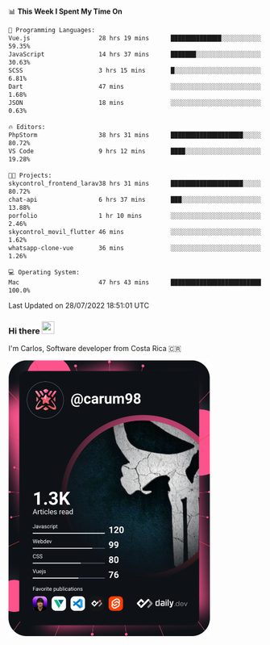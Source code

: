 
<!--START_SECTION:waka-->

📊 **This Week I Spent My Time On** 

```text
💬 Programming Languages: 
Vue.js                   28 hrs 19 mins      ██████████████░░░░░░░░░░░   59.35% 
JavaScript               14 hrs 37 mins      ███████░░░░░░░░░░░░░░░░░░   30.63% 
SCSS                     3 hrs 15 mins       █░░░░░░░░░░░░░░░░░░░░░░░░   6.81% 
Dart                     47 mins             ░░░░░░░░░░░░░░░░░░░░░░░░░   1.68% 
JSON                     18 mins             ░░░░░░░░░░░░░░░░░░░░░░░░░   0.63%

🔥 Editors: 
PhpStorm                 38 hrs 31 mins      ████████████████████░░░░░   80.72% 
VS Code                  9 hrs 12 mins       ████░░░░░░░░░░░░░░░░░░░░░   19.28%

🐱‍💻 Projects: 
skycontrol_frontend_larav38 hrs 31 mins      ████████████████████░░░░░   80.72% 
chat-api                 6 hrs 37 mins       ███░░░░░░░░░░░░░░░░░░░░░░   13.88% 
porfolio                 1 hr 10 mins        ░░░░░░░░░░░░░░░░░░░░░░░░░   2.46% 
skycontrol_movil_flutter 46 mins             ░░░░░░░░░░░░░░░░░░░░░░░░░   1.62% 
whatsapp-clone-vue       36 mins             ░░░░░░░░░░░░░░░░░░░░░░░░░   1.26%

💻 Operating System: 
Mac                      47 hrs 43 mins      █████████████████████████   100.0%

```

 Last Updated on 28/07/2022 18:51:01 UTC
<!--END_SECTION:waka-->

### Hi there <img src="https://media.giphy.com/media/hvRJCLFzcasrR4ia7z/giphy.gif" width="25px" height="25px">

I'm Carlos, Software developer from Costa Rica 🇨🇷

<a href="https://app.daily.dev/carum98"><img src="https://github.com/carum98/carum98/blob/main/devcard.svg" width="400" alt="Carlos Umaña Acevedo's Dev Card"/></a>
